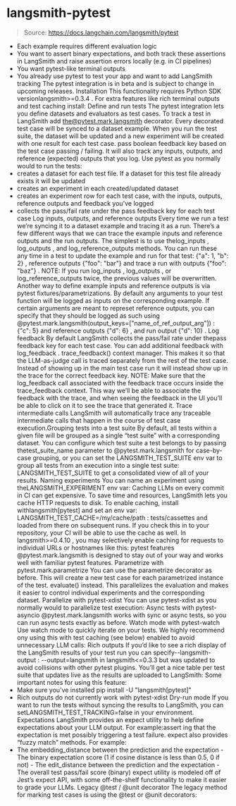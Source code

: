 # langsmith-pytest

> Source: https://docs.langchain.com/langsmith/pytest

- Each example requires different evaluation logic
- You want to assert binary expectations, and both track these assertions in LangSmith and raise assertion errors locally (e.g. in CI pipelines)
- You want pytest-like terminal outputs
- You already use pytest to test your app and want to add LangSmith tracking
The pytest integration is in beta and is subject to change in upcoming releases.
Installation
This functionality requires Python SDK versionlangsmith>=0.3.4
.
For extra features like rich terminal outputs and test caching install:
Define and run tests
The pytest integration lets you define datasets and evaluators as test cases. To track a test in LangSmith add the@pytest.mark.langsmith
decorator. Every decorated test case will be synced to a dataset example. When you run the test suite, the dataset will be updated and a new experiment will be created with one result for each test case.
pass
boolean feedback key based on the test case passing / failing. It will also track any inputs, outputs, and reference (expected) outputs that you log.
Use pytest
as you normally would to run the tests:
- creates a dataset for each test file. If a dataset for this test file already exists it will be updated
- creates an experiment in each created/updated dataset
- creates an experiment row for each test case, with the inputs, outputs, reference outputs and feedback you’ve logged
- collects the pass/fail rate under the
pass
feedback key for each test case
Log inputs, outputs, and reference outputs
Every time we run a test we’re syncing it to a dataset example and tracing it as a run. There’s a few different ways that we can trace the example inputs and reference outputs and the run outputs. The simplest is to use thelog_inputs
, log_outputs
, and log_reference_outputs
methods. You can run these any time in a test to update the example and run for that test:
{"a": 1, "b": 2}
, reference outputs {"foo": "bar"}
and trace a run with outputs {"foo": "baz"}
.
NOTE: If you run log_inputs
, log_outputs
, or log_reference_outputs
twice, the previous values will be overwritten.
Another way to define example inputs and reference outputs is via pytest fixtures/parametrizations. By default any arguments to your test function will be logged as inputs on the corresponding example. If certain arguments are meant to represet reference outputs, you can specify that they should be logged as such using @pytest.mark.langsmith(output_keys=["name_of_ref_output_arg"])
:
{"c": 5}
and reference outputs {"d": 6}
, and run output {"d": 10}
.
Log feedback
By default LangSmith collects the pass/fail rate under thepass
feedback key for each test case. You can add additional feedback with log_feedback
.
trace_feedback()
context manager. This makes it so that the LLM-as-judge call is traced separately from the rest of the test case. Instead of showing up in the main test case run it will instead show up in the trace for the correct
feedback key.
NOTE: Make sure that the log_feedback
call associated with the feedback trace occurs inside the trace_feedback
context. This way we’ll be able to associate the feedback with the trace, and when seeing the feedback in the UI you’ll be able to click on it to see the trace that generated it.
Trace intermediate calls
LangSmith will automatically trace any traceable intermediate calls that happen in the course of test case execution.Grouping tests into a test suite
By default, all tests within a given file will be grouped as a single “test suite” with a corresponding dataset. You can configure which test suite a test belongs to by passing thetest_suite_name
parameter to @pytest.mark.langsmith
for case-by-case grouping, or you can set the LANGSMITH_TEST_SUITE
env var to group all tests from an execution into a single test suite:
LANGSMITH_TEST_SUITE
to get a consolidated view of all of your results.
Naming experiments
You can name an experiment using theLANGSMITH_EXPERIMENT
env var:
Caching
LLMs on every commit in CI can get expensive. To save time and resources, LangSmith lets you cache HTTP requests to disk. To enable caching, install withlangsmith[pytest]
and set an env var: LANGSMITH_TEST_CACHE=/my/cache/path
:
tests/cassettes
and loaded from there on subsequent runs. If you check this in to your repository, your CI will be able to use the cache as well.
In langsmith>=0.4.10
, you may selectively enable caching for requests to individual URLs or hostnames like this:
pytest features
@pytest.mark.langsmith
is designed to stay out of your way and works well with familiar pytest
features.
Parametrize with pytest.mark.parametrize
You can use the parametrize
decorator as before. This will create a new test case for each parametrized instance of the test.
evaluate()
instead. This parallelizes the evaluation and makes it easier to control individual experiments and the corresponding dataset.
Parallelize with pytest-xdist
You can use pytest-xdist as you normally would to parallelize test execution:
Async tests with pytest-asyncio
@pytest.mark.langsmith
works with sync or async tests, so you can run async tests exactly as before.
Watch mode with pytest-watch
Use watch mode to quickly iterate on your tests. We highly recommend ony using this with test caching (see below) enabled to avoid unnecessary LLM calls:
Rich outputs
If you’d like to see a rich display of the LangSmith results of your test run you can specify--langsmith-output
:
--output=langsmith
in langsmith<=0.3.3
but was updated to avoid collisions with other pytest plugins.
You’ll get a nice table per test suite that updates live as the results are uploaded to LangSmith:
Some important notes for using this feature:
- Make sure you’ve installed
pip install -U "langsmith[pytest]"
- Rich outputs do not currently work with
pytest-xdist
Dry-run mode
If you want to run the tests without syncing the results to LangSmith, you can setLANGSMITH_TEST_TRACKING=false
in your environment.
Expectations
LangSmith provides an expect utility to help define expectations about your LLM output. For example:assert
ing that the expectation is met possibly triggering a test failure.
expect
also provides “fuzzy match” methods. For example:
- The
embedding_distance
between the prediction and the expectation - The binary
expectation
score (1 if cosine distance is less than 0.5, 0 if not) - The
edit_distance
between the prediction and the expectation - The overall test pass/fail score (binary)
expect
utility is modeled off of Jest’s expect API, with some off-the-shelf functionality to make it easier to grade your LLMs.
Legacy
@test
/ @unit
decorator
The legacy method for marking test cases is using the @test
or @unit
decorators: